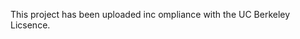 [ChocoPy Specification]: https://drive.google.com/file/d/1mrgrUFHMdcqhBYzXHG24VcIiSrymR6wt
[ChocoPy Implementation Guide]: https://drive.google.com/open?id=177fFobSh6yYTV6pD-n9jcPgcJtqaoeAC




This project has been uploaded inc ompliance with the UC Berkeley Licsence.
